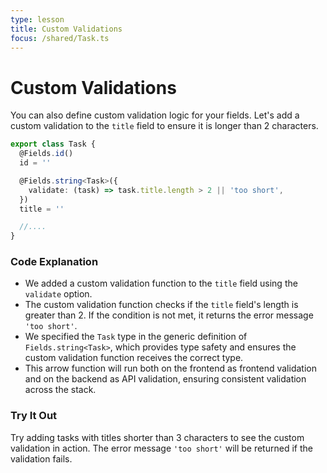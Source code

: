 ```yaml
---
type: lesson
title: Custom Validations
focus: /shared/Task.ts
---
```


# Custom Validations

You can also define custom validation logic for your fields. Let's add a custom validation to the `title` field to ensure it is longer than 2 characters.

```ts title="shared/Task.ts" add={5-7}
export class Task {
  @Fields.id()
  id = ''

  @Fields.string<Task>({
    validate: (task) => task.title.length > 2 || 'too short',
  })
  title = ''

  //....
}
```

### Code Explanation

- We added a custom validation function to the `title` field using the `validate` option.
- The custom validation function checks if the `title` field's length is greater than 2. If the condition is not met, it returns the error message `'too short'`.
- We specified the `Task` type in the generic definition of `Fields.string<Task>`, which provides type safety and ensures the custom validation function receives the correct type.
- This arrow function will run both on the frontend as frontend validation and on the backend as API validation, ensuring consistent validation across the stack.

### Try It Out

Try adding tasks with titles shorter than 3 characters to see the custom validation in action. The error message `'too short'` will be returned if the validation fails.
